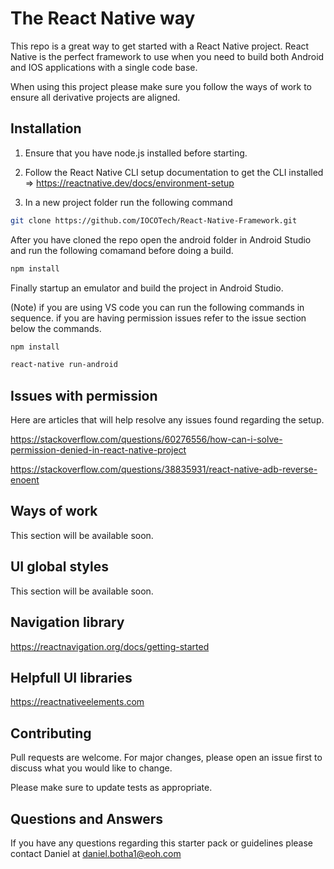 # The React Native way 

This repo is a great way to get started with a React Native project. React Native is the perfect framework to use when you need to build both Android and IOS applications with a single code base. 

When using this project please make sure you follow the ways of work to ensure all derivative projects are aligned.

## Installation

1)  Ensure that you have node.js installed before starting.
2)  Follow the React Native CLI setup documentation to get the CLI installed => 
    https://reactnative.dev/docs/environment-setup

3)  In a new project folder run the following command
```bash
git clone https://github.com/IOCOTech/React-Native-Framework.git
```

After you have cloned the repo open the android folder in Android Studio and run the following comamand before doing a build.
```bash
npm install
```

Finally startup an emulator and build the project in Android Studio.

(Note) if you are using VS code you can run the following commands in sequence.
if you are having permission issues refer to the issue section below the commands.
```bash
npm install
```
```bash
react-native run-android
```

## Issues with permission

Here are articles that will help resolve any issues found regarding the setup.

https://stackoverflow.com/questions/60276556/how-can-i-solve-permission-denied-in-react-native-project

https://stackoverflow.com/questions/38835931/react-native-adb-reverse-enoent

## Ways of work

This section will be available soon.

## UI global styles

This section will be available soon.

## Navigation library

https://reactnavigation.org/docs/getting-started

## Helpfull UI libraries

https://reactnativeelements.com

## Contributing

Pull requests are welcome. For major changes, please open an issue first to discuss what you would like to change.

Please make sure to update tests as appropriate.

## Questions and Answers

If you have any questions regarding this starter pack or guidelines please contact Daniel at daniel.botha1@eoh.com

